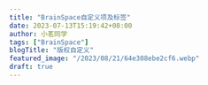 ```yaml
---
title: "BrainSpace自定义项及标签"
date: 2023-07-13T15:19:42+08:00
author: 小茗同学
tags: ["BrainSpace"]
blogTitle: "版权自定义"
featured_image: "/2023/08/21/64e308ebe2cf6.webp"
draft: true
---
```

